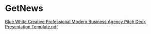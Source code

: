 # GetNews
[Blue White Creative Professional Modern Business Agency Pitch Deck Presentation Template.pdf](https://github.com/Ayush-singh-07/GetNews/files/9035157/Blue.White.Creative.Professional.Modern.Business.Agency.Pitch.Deck.Presentation.Template.pdf)
